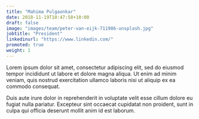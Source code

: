 ```yaml
---
title: "Mahima Pulgaonkar"
date: 2018-11-19T10:47:58+10:00
draft: false
image: "images/team/peter-van-eijk-711986-unsplash.jpg"
jobtitle: "President"
linkedinurl: "https://www.linkedin.com/"
promoted: true
weight: 1
---
```


Lorem ipsum dolor sit amet, consectetur adipiscing elit, sed do eiusmod tempor incididunt ut labore et dolore magna aliqua. Ut enim ad minim veniam, quis nostrud exercitation ullamco laboris nisi ut aliquip ex ea commodo consequat.

Duis aute irure dolor in reprehenderit in voluptate velit esse cillum dolore eu fugiat nulla pariatur. Excepteur sint occaecat cupidatat non proident, sunt in culpa qui officia deserunt mollit anim id est laborum.
